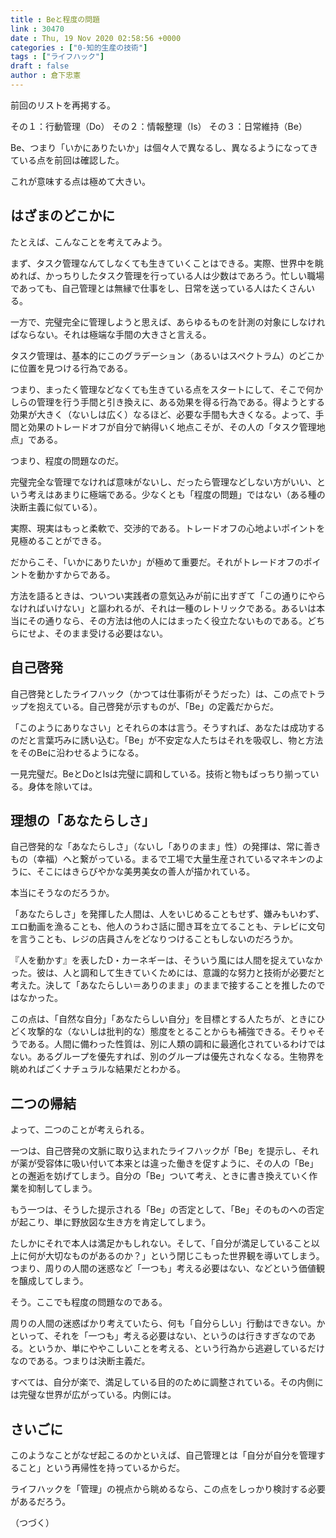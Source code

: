 ```yaml
---
title : Beと程度の問題
link : 30470
date : Thu, 19 Nov 2020 02:58:56 +0000
categories : ["0-知的生産の技術"]
tags : ["ライフハック"]
draft : false
author : 倉下忠憲
---
```


前回のリストを再掲する。

その１：行動管理（Do）
その２：情報整理（Is）
その３：日常維持（Be）

Be、つまり「いかにありたいか」は個々人で異なるし、異なるようになってきている点を前回は確認した。

これが意味する点は極めて大きい。

<h2>はざまのどこかに</h2>

たとえば、こんなことを考えてみよう。

まず、タスク管理なんてしなくても生きていくことはできる。実際、世界中を眺めれば、かっちりしたタスク管理を行っている人は少数はであろう。忙しい職場であっても、自己管理とは無縁で仕事をし、日常を送っている人はたくさんいる。

一方で、完璧完全に管理しようと思えば、あらゆるものを計測の対象にしなければならない。それは極端な手間の大きさと言える。

タスク管理は、基本的にこのグラデーション（あるいはスペクトラム）のどこかに位置を見つける行為である。

つまり、まったく管理などなくても生きている点をスタートにして、そこで何かしらの管理を行う手間と引き換えに、ある効果を得る行為である。得ようとする効果が大きく（ないしは広く）なるほど、必要な手間も大きくなる。よって、手間と効果のトレードオフが自分で納得いく地点こそが、その人の「タスク管理地点」である。

つまり、程度の問題なのだ。

完璧完全な管理でなければ意味がないし、だったら管理などしない方がいい、という考えはあまりに極端である。少なくとも「程度の問題」ではない（ある種の決断主義に似ている）。

実際、現実はもっと柔軟で、交渉的である。トレードオフの心地よいポイントを見極めることができる。

だからこそ、「いかにありたいか」が極めて重要だ。それがトレードオフのポイントを動かすからである。

方法を語るときは、ついつい実践者の意気込みが前に出すぎて「この通りにやらなければいけない」と謳われるが、それは一種のレトリックである。あるいは本当にその通りなら、その方法は他の人にはまったく役立たないものである。どちらにせよ、そのまま受ける必要はない。

<h2>自己啓発</h2>

自己啓発としたライフハック（かつては仕事術がそうだった）は、この点でトラップを抱えている。自己啓発が示すものが、「Be」の定義だからだ。

「このようにありなさい」とそれらの本は言う。そうすれば、あなたは成功するのだと言葉巧みに誘い込む。「Be」が不安定な人たちはそれを吸収し、物と方法をそのBeに沿わせるようになる。

一見完璧だ。BeとDoとIsは完璧に調和している。技術と物もばっちり揃っている。身体を除いては。

<h2>理想の「あなたらしさ」</h2>

自己啓発的な「あなたらしさ」（ないし「ありのまま」性）の発揮は、常に善きもの（幸福）へと繋がっている。まるで工場で大量生産されているマネキンのように、そこにはきらびやかな美男美女の善人が描かれている。

本当にそうなのだろうか。

「あなたらしさ」を発揮した人間は、人をいじめることもせず、嫌みもいわず、エロ動画を漁ることも、他人のうわさ話に聞き耳を立てることも、テレビに文句を言うことも、レジの店員さんをどなりつけることもしないのだろうか。

『人を動かす』を表したD・カーネギーは、そういう風には人間を捉えていなかった。彼は、人と調和して生きていくためには、意識的な努力と技術が必要だと考えた。決して「あなたらしい＝ありのまま」のままで接することを推したのではなかった。

この点は、「自然な自分」「あなたらしい自分」を目標とする人たちが、ときにひどく攻撃的な（ないしは批判的な）態度をとることからも補強できる。そりゃそうである。人間に備わった性質は、別に人類の調和に最適化されているわけではない。あるグループを優先すれば、別のグループは優先されなくなる。生物界を眺めればごくナチュラルな結果だとわかる。

<h2>二つの帰結</h2>

よって、二つのことが考えられる。

一つは、自己啓発の文脈に取り込まれたライフハックが「Be」を提示し、それが薬が受容体に吸い付いて本来とは違った働きを促すように、その人の「Be」との邂逅を妨げてしまう。自分の「Be」ついて考え、ときに書き換えていく作業を抑制してしまう。

もう一つは、そうした提示される「Be」の否定として、「Be」そのものへの否定が起こり、単に野放図な生き方を肯定してしまう。

たしかにそれで本人は満足かもしれない。そして、「自分が満足していること以上に何が大切なものがあるのか？」という閉じこもった世界観を導いてしまう。つまり、周りの人間の迷惑など「一つも」考える必要はない、などという価値観を醸成してしまう。

そう。ここでも程度の問題なのである。

周りの人間の迷惑ばかり考えていたら、何も「自分らしい」行動はできない。かといって、それを「一つも」考える必要はない、というのは行きすぎなのである。というか、単にややこしいことを考える、という行為から逃避しているだけなのである。つまりは決断主義だ。

すべては、自分が楽で、満足している目的のために調整されている。その内側には完璧な世界が広がっている。内側には。

<h2>さいごに</h2>

このようなことがなぜ起こるのかといえば、自己管理とは「自分が自分を管理すること」という再帰性を持っているからだ。

ライフハックを「管理」の視点から眺めるなら、この点をしっかり検討する必要があるだろう。

（つづく）

